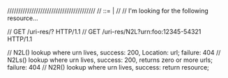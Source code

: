 ////////////////////////////////////////
// <uri> ::= <urn> | <url>
//
// I'm looking for the following resource...

// GET /uri-res/<service>?<uri>  HTTP/1.1
// GET /uri-res/N2L?urn:foo:12345-54321 HTTP/1.1

// N2L() lookup where urn lives, success: 200, Location: url; failure: 404
// N2Ls() lookup where urn lives, success: 200, returns zero or more urls; failure: 404
// N2R() lookup where urn lives, success: return resource; 

